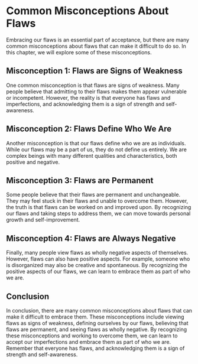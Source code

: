 # Common Misconceptions About Flaws

Embracing our flaws is an essential part of acceptance, but there are many common misconceptions about flaws that can make it difficult to do so. In this chapter, we will explore some of these misconceptions.

Misconception 1: Flaws are Signs of Weakness
--------------------------------------------

One common misconception is that flaws are signs of weakness. Many people believe that admitting to their flaws makes them appear vulnerable or incompetent. However, the reality is that everyone has flaws and imperfections, and acknowledging them is a sign of strength and self-awareness.

Misconception 2: Flaws Define Who We Are
----------------------------------------

Another misconception is that our flaws define who we are as individuals. While our flaws may be a part of us, they do not define us entirely. We are complex beings with many different qualities and characteristics, both positive and negative.

Misconception 3: Flaws are Permanent
------------------------------------

Some people believe that their flaws are permanent and unchangeable. They may feel stuck in their flaws and unable to overcome them. However, the truth is that flaws can be worked on and improved upon. By recognizing our flaws and taking steps to address them, we can move towards personal growth and self-improvement.

Misconception 4: Flaws are Always Negative
------------------------------------------

Finally, many people view flaws as wholly negative aspects of themselves. However, flaws can also have positive aspects. For example, someone who is disorganized may also be creative and spontaneous. By recognizing the positive aspects of our flaws, we can learn to embrace them as part of who we are.

Conclusion
----------

In conclusion, there are many common misconceptions about flaws that can make it difficult to embrace them. These misconceptions include viewing flaws as signs of weakness, defining ourselves by our flaws, believing that flaws are permanent, and seeing flaws as wholly negative. By recognizing these misconceptions and working to overcome them, we can learn to accept our imperfections and embrace them as part of who we are. Remember that everyone has flaws, and acknowledging them is a sign of strength and self-awareness.
